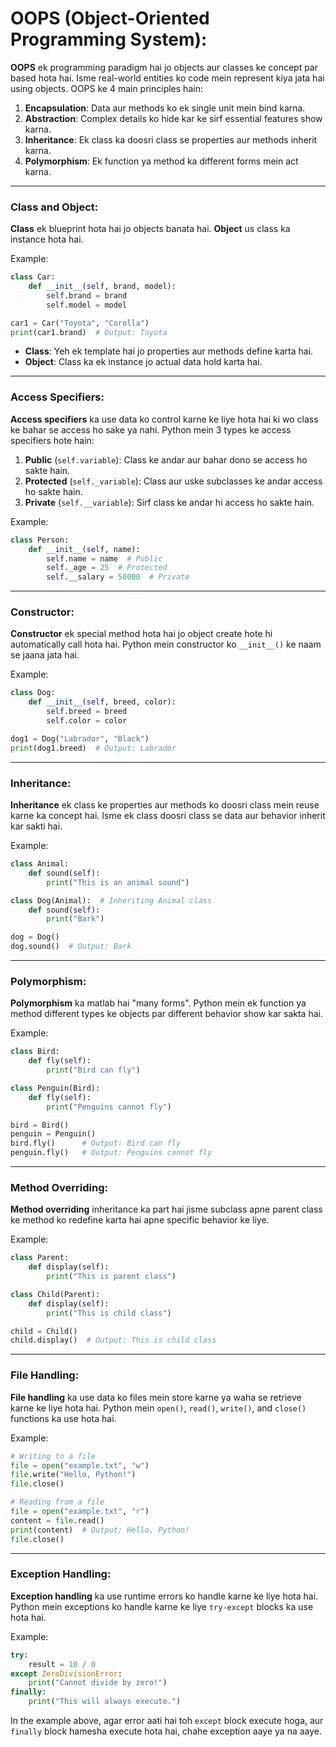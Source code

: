 # OOPS (Object-Oriented Programming System):
**OOPS** ek programming paradigm hai jo objects aur classes ke concept par based hota hai. Isme real-world entities ko code mein represent kiya jata hai using objects. OOPS ke 4 main principles hain:
1. **Encapsulation**: Data aur methods ko ek single unit mein bind karna.
2. **Abstraction**: Complex details ko hide kar ke sirf essential features show karna.
3. **Inheritance**: Ek class ka doosri class se properties aur methods inherit karna.
4. **Polymorphism**: Ek function ya method ka different forms mein act karna.

---

### Class and Object:
**Class** ek blueprint hota hai jo objects banata hai. **Object** us class ka instance hota hai.

Example:
```python
class Car:
    def __init__(self, brand, model):
        self.brand = brand
        self.model = model

car1 = Car("Toyota", "Corolla")
print(car1.brand)  # Output: Toyota
```

- **Class**: Yeh ek template hai jo properties aur methods define karta hai.
- **Object**: Class ka ek instance jo actual data hold karta hai.

---

### Access Specifiers:
**Access specifiers** ka use data ko control karne ke liye hota hai ki wo class ke bahar se access ho sake ya nahi. Python mein 3 types ke access specifiers hote hain:
1. **Public** (`self.variable`): Class ke andar aur bahar dono se access ho sakte hain.
2. **Protected** (`self._variable`): Class aur uske subclasses ke andar access ho sakte hain.
3. **Private** (`self.__variable`): Sirf class ke andar hi access ho sakte hain.

Example:
```python
class Person:
    def __init__(self, name):
        self.name = name  # Public
        self._age = 25  # Protected
        self.__salary = 50000  # Private
```

---

### Constructor:
**Constructor** ek special method hota hai jo object create hote hi automatically call hota hai. Python mein constructor ko `__init__()` ke naam se jaana jata hai.

Example:
```python
class Dog:
    def __init__(self, breed, color):
        self.breed = breed
        self.color = color

dog1 = Dog("Labrador", "Black")
print(dog1.breed)  # Output: Labrador
```

---

### Inheritance:
**Inheritance** ek class ke properties aur methods ko doosri class mein reuse karne ka concept hai. Isme ek class doosri class se data aur behavior inherit kar sakti hai.

Example:
```python
class Animal:
    def sound(self):
        print("This is an animal sound")

class Dog(Animal):  # Inheriting Animal class
    def sound(self):
        print("Bark")

dog = Dog()
dog.sound()  # Output: Bark
```

---

### Polymorphism:
**Polymorphism** ka matlab hai "many forms". Python mein ek function ya method different types ke objects par different behavior show kar sakta hai.

Example:
```python
class Bird:
    def fly(self):
        print("Bird can fly")

class Penguin(Bird):
    def fly(self):
        print("Penguins cannot fly")

bird = Bird()
penguin = Penguin()
bird.fly()      # Output: Bird can fly
penguin.fly()   # Output: Penguins cannot fly
```

---

### Method Overriding:
**Method overriding** inheritance ka part hai jisme subclass apne parent class ke method ko redefine karta hai apne specific behavior ke liye.

Example:
```python
class Parent:
    def display(self):
        print("This is parent class")

class Child(Parent):
    def display(self):
        print("This is child class")

child = Child()
child.display()  # Output: This is child class
```

---

### File Handling:
**File handling** ka use data ko files mein store karne ya waha se retrieve karne ke liye hota hai. Python mein `open()`, `read()`, `write()`, and `close()` functions ka use hota hai.

Example:
```python
# Writing to a file
file = open("example.txt", "w")
file.write("Hello, Python!")
file.close()

# Reading from a file
file = open("example.txt", "r")
content = file.read()
print(content)  # Output: Hello, Python!
file.close()
```

---

### Exception Handling:
**Exception handling** ka use runtime errors ko handle karne ke liye hota hai. Python mein exceptions ko handle karne ke liye `try-except` blocks ka use hota hai.

Example:
```python
try:
    result = 10 / 0
except ZeroDivisionError:
    print("Cannot divide by zero!")
finally:
    print("This will always execute.")
```

In the example above, agar error aati hai toh `except` block execute hoga, aur `finally` block hamesha execute hota hai, chahe exception aaye ya na aaye.

